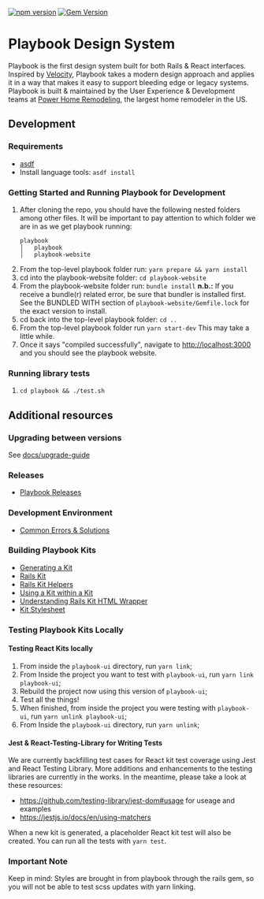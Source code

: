 [![npm version](https://badge.fury.io/js/playbook-ui.svg)](https://badge.fury.io/js/playbook-ui)
[![Gem Version](https://badge.fury.io/rb/playbook_ui.svg)](https://badge.fury.io/rb/playbook_ui)

# Playbook Design System

Playbook is the first design system built for both Rails & React interfaces. Inspired by [Velocity](https://www.invisionapp.com/inside-design/design-resources/design-system-dashboard-ui-kit/), Playbook takes a modern design approach and applies it in a way that makes it easy to support bleeding edge or legacy systems. Playbook is built & maintained by the User Experience & Development teams at [Power Home Remodeling](https://www.techatpower.com/), the largest home remodeler in the US.

## Development

### Requirements

- [asdf](https://github.com/asdf-vm/asdf)
- Install language tools: `asdf install`

### Getting Started and Running Playbook for Development

1. After cloning the repo, you should have the following nested folders among other files. It will be important to pay attention to which folder we are in as we get playbook running:
    ```
    playbook
    │   playbook
    │   playbook-website
    ```
2. From the top-level playbook folder run: `yarn prepare && yarn install`
4. cd into the playbook-website folder: `cd playbook-website`
5. From the playbook-website folder run: `bundle install`
    **n.b.:** If you receive a bundle(r) related error, be sure that bundler is installed first. See the BUNDLED WITH section of `playbook-website/Gemfile.lock` for the exact version to install.
6. cd back into the top-level playbook folder: `cd ..`
7. From the top-level playbook folder run `yarn start-dev` This may take a little while.
8. Once it says "compiled successfully", navigate to [http://localhost:3000](http://localhost:3000) and you should see the playbook website.

### Running library tests

1. `cd playbook && ./test.sh`

## Additional resources

### Upgrading between versions

See [docs/upgrade-guide](./docs/upgrade-guide)

### Releases

* [Playbook Releases](https://github.com/powerhome/playbook/wiki/Playbook-Releases)

### Development Environment

* [Common Errors & Solutions](https://github.com/powerhome/playbook/wiki/Common-Errors-&-Solutions)

### Building Playbook Kits

* [Generating a Kit](https://github.com/powerhome/playbook/wiki/Generating-a-Kit)
* [Rails Kit](https://github.com/powerhome/playbook/wiki/Rails-Kit)
* [Rails Kit Helpers](https://github.com/powerhome/playbook/wiki/Rails-Kit-Helpers)
* [Using a Kit within a Kit](https://github.com/powerhome/playbook/wiki/Using-a-Kit-within-a-Kit)
* [Understanding Rails Kit HTML Wrapper](https://github.com/powerhome/playbook/wiki/Understanding-Rails-Kit-HTML-Wrapper)
* [Kit Stylesheet](https://github.com/powerhome/playbook/wiki/Kit-Stylesheet)

### Testing Playbook Kits Locally

#### Testing React Kits locally

1.  From inside the `playbook-ui` directory, run `yarn link`;
1.  From Inside the project you want to test with `playbook-ui`, run `yarn link playbook-ui`;
1.  Rebuild the project now using this version of `playbook-ui`;
1.  Test all the things!
1.  When finished, from inside the project you were testing with `playbook-ui`, run `yarn unlink playbook-ui`;
1.  From Inside the `playbook-ui` directory, run `yarn unlink`;

#### Jest & React-Testing-Library for Writing Tests

We are currently backfilling test cases for React kit test coverage using Jest and React Testing Library. More additions and enhancements
to the testing libraries are currently in the works. In the meantime, please take a look at these resources:

- https://github.com/testing-library/jest-dom#usage for useage and examples
- https://jestjs.io/docs/en/using-matchers

When a new kit is generated, a placeholder React kit test will also be created. You can run all the tests with `yarn test`.

### Important Note

Keep in mind: Styles are brought in from playbook through the rails gem, so you will not be able to test scss updates with yarn linking.
